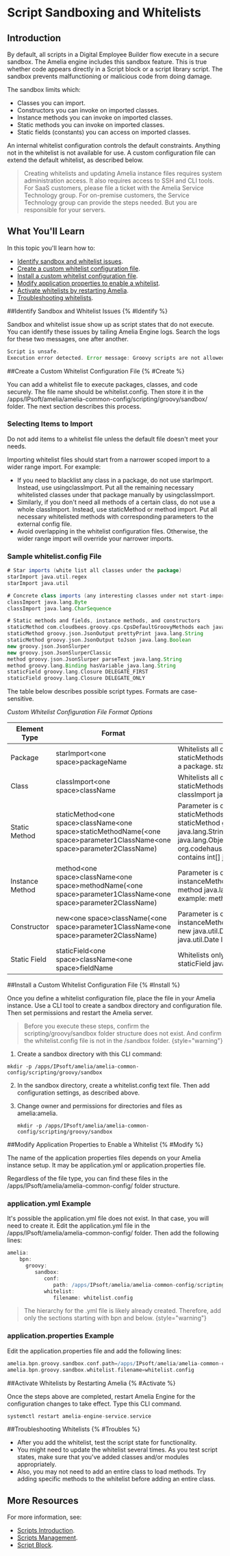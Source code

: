 # Script Sandboxing and Whitelists

## Introduction

By default, all scripts in a Digital Employee Builder flow execute in a secure sandbox. The Amelia engine includes this sandbox feature. This is true whether code appears directly in a Script block or a script library script. The sandbox prevents malfunctioning or malicious code from doing damage.

The sandbox limits which:

* Classes you can import.
* Constructors you can invoke on imported classes.
* Instance methods you can invoke on imported classes.
* Static methods you can invoke on imported classes.
* Static fields (constants) you can access on imported classes.

An internal whitelist configuration controls the default constraints. Anything not in the whitelist is not available for use. A custom configuration file can extend the default whitelist, as described below.

> Creating whitelists and updating Amelia instance files requires system administration access. It also requires access to SSH and CLI tools. For SaaS customers, please file a ticket with the Amelia Service Technology group. For on-premise customers, the Service Technology group can provide the steps needed. But you are responsible for your servers.

## What You'll Learn

In this topic you'll learn how to:

* [Identify sandbox and whitelist issues](#Identify).
* [Create a custom whitelist configuration file](#Create).
* [Install a custom whitelist configuration file](#Install).
* [Modify application properties to enable a whitelist](#Modify).
* [Activate whitelists by restarting Amelia](#Activate).
* [Troubleshooting whitelists](#Troubles).

##Identify Sandbox and Whitelist Issues {% #Identify %}

Sandbox and whitelist issue show up as script states that do not execute. You can identify these issues by tailing Amelia Engine logs. Search the logs for these two messages, one after another.
```Groovy
Script is unsafe. 
Execution error detected. Error message: Groovy scripts are not allowed to call instance method &lt;insert whatever bad thing you're trying to do here&gt;
```

##Create a Custom Whitelist Configuration File {% #Create %}

You can add a whitelist file to execute packages, classes, and code securely. The file name should be whitelist.config. Then store it in the /apps/IPsoft/amelia/amelia-common-config/scripting/groovy/sandbox/ folder. The next section describes this process.

### Selecting Items to Import

Do not add items to a whitelist file unless the default file doesn't meet your needs.

Importing whitelist files should start from a narrower scoped import to a wider range import. For example:

* If you need to blacklist any class in a package, do not use starImport. Instead, use usingclassImport. Put all the remaining necessary whitelisted classes under that package manually by usingclassImport.
* Similarly, if you don't need all methods of a certain class, do not use a whole classImport. Instead, use staticMethod or method import. Put all necessary whitelisted methods with corresponding parameters to the external config file.
* Avoid overlapping in the whitelist configuration files. Otherwise, the wider range import will override your narrower imports.

### Sample whitelist.config File

```Groovy
# Star imports (white list all classes under the package)
starImport java.util.regex
starImport java.util

# Concrete class imports (any interesting classes under not start-imported package must be whitelisted here)
classImport java.lang.Byte
classImport java.lang.CharSequence

# Static methods and fields, instance methods, and constructors
staticMethod com.cloudbees.groovy.cps.CpsDefaultGroovyMethods each java.util.Iterator groovy.lang.Closure
staticMethod groovy.json.JsonOutput prettyPrint java.lang.String
staticMethod groovy.json.JsonOutput toJson java.lang.Boolean
new groovy.json.JsonSlurper
new groovy.json.JsonSlurperClassic
method groovy.json.JsonSlurper parseText java.lang.String
method groovy.lang.Binding hasVariable java.lang.String
staticField groovy.lang.Closure DELEGATE_FIRST
staticField groovy.lang.Closure DELEGATE_ONLY
```

The table below describes possible script types. Formats are case-sensitive.

*Custom Whitelist Configuration File Format Options*


| Element Type    | Format                                                                                                                                            | Description                                                                                                                                                                                                                                                                                                                                      |
|-----------------|---------------------------------------------------------------------------------------------------------------------------------------------------|--------------------------------------------------------------------------------------------------------------------------------------------------------------------------------------------------------------------------------------------------------------------------------------------------------------------------------------------------|
| Package         | starImport&lt;one space&gt;packageName                                                                                                            | Whitelists all constructors, staticFields, staticMethods, and instanceMethods of all classes in a package. <code-block> starImport java.math </code-block>                                                                                                                                                                                       |
| Class           | classImport&lt;one space&gt;className                                                                                                             | Whitelists all constructors, staticFields, staticMethods, and instanceMethods of a class. <code-block> classImport java.lang.StringBuilder </code-block>                                                                                                                                                                                         |
| Static Method   | staticMethod&lt;one space&gt;className&lt;one space&gt;staticMethodName(&lt;one space&gt;parameter1ClassName&lt;one space&gt;parameter2ClassName) | Parameter is optional. Whitelists only specified staticMethods of a class. <code-block> One Parameter example: staticMethod groovy.json.JsonOutput prettyPrint java.lang.String Two Parameters (int[] and java.lang.Object) example: staticMethod org.codehaus.groovy.runtime.DefaultGroovyMethods contains int[] java.lang.Object </code-block> |
| Instance Method | method&lt;one space&gt;className&lt;one space&gt;methodName(&lt;one space&gt;parameter1ClassName&lt;one space&gt;parameter2ClassName)             | Parameter is optional. Whitelists only specified instanceMethods of a class. <code-block> No Parameter example: method java.lang.String length One Parameter example: method java.lang.String charAt int </code-block>                                                                                                                           |
| Constructor     | new&lt;one space&gt;className(&lt;one space&gt;parameter1ClassName&lt;one space&gt;parameter2ClassName)                                           | Parameter is optional. Whitelists only specified instanceMethods of a class. <code-block> No parameter example: new java.util.Date One Parameter example: new java.util.Date long </code-block>                                                                                                                                                  |
| Static Field    | staticField&lt;one space&gt;className&lt;one space&gt;fieldName                                                                                   | Whitelists only specified staticFields of a class. <code-block> staticField java.util.Locale CANADA </code-block>                                                                                                                                                                                                                                |


##Install a Custom Whitelist Configuration File {% #Install %}

Once you define a whitelist configuration file, place the file in your Amelia instance. Use a CLI tool to create a sandbox directory and configuration file. Then set permissions and restart the Amelia server.

> Before you execute these steps, confirm the scripting/groovy/sandbox folder structure does not exist. And confirm the whitelist.config file is not in the /sandbox folder. {style="warning"}

1. Create a sandbox directory with this CLI command:
```Shell
mkdir -p /apps/IPsoft/amelia/amelia-common-config/scripting/groovy/sandbox
```
2. In the sandbox directory, create a whitelist.config text file. Then add configuration settings, as described above.

3. Change owner and permissions for directories and files as amelia:amelia.

   ```Shell
   mkdir -p /apps/IPsoft/amelia/amelia-common-config/scripting/groovy/sandbox
   ```

##Modify Application Properties to Enable a Whitelist {% #Modify %}

The name of the application properties files depends on your Amelia instance setup. It may be application.yml or application.properties file.

Regardless of the file type, you can find these files in the /apps/IPsoft/amelia/amelia-common-config/ folder structure.

### application.yml Example

It's possible the application.yml file does not exist. In that case, you will need to create it. Edit the application.yml file in the /apps/IPsoft/amelia/amelia-common-config/ folder. Then add the following lines:
```Groovy
amelia:
    bpn:
      groovy:
         sandbox:
            conf:
               path: /apps/IPsoft/amelia/amelia-common-config/scripting/groovy/sandbox
            whitelist:
               filename: whitelist.config
```

> The hierarchy for the .yml file is likely already created. Therefore, add only the sections starting with bpn and below. {style="warning"}

### application.properties Example

Edit the application.properties file and add the following lines:
```Groovy
amelia.bpn.groovy.sandbox.conf.path=/apps/IPsoft/amelia/amelia-common-config/scripting/groovy/sandbox
amelia.bpn.groovy.sandbox.whitelist.filename=whitelist.config
```

##Activate Whitelists by Restarting Amelia {% #Activate %}

Once the steps above are completed, restart Amelia Engine for the configuration changes to take effect. Type this CLI command.
```Groovy
systemctl restart amelia-engine-service.service
```

##Troubleshooting Whitelists {% #Troubles %}

* After you add the whitelist, test the script state for functionality.
* You might need to update the whitelist several times. As you test script states, make sure that you've added classes and/or modules appropriately.
* Also, you may not need to add an entire class to load methods. Try adding specific methods to the whitelist before adding an entire class.

## More Resources

For more information, see:

* [Scripts Introduction](B03-04_0401-Scripts-Intro.md).
* [Scripts Management](B03-04_0403-Scripts-Management.md).
* [Script Block](B03-04_0120-Script-Block.md).

